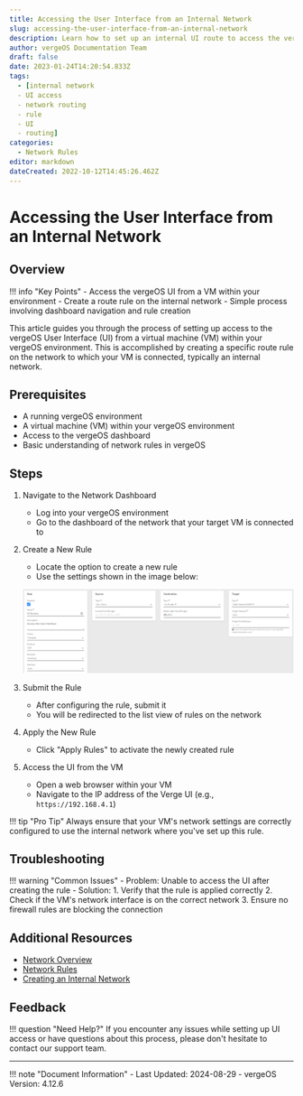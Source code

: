 ```yaml
---
title: Accessing the User Interface from an Internal Network
slug: accessing-the-user-interface-from-an-internal-network
description: Learn how to set up an internal UI route to access the vergeOS User Interface from a virtual machine within your environment.
author: vergeOS Documentation Team
draft: false
date: 2023-01-24T14:20:54.833Z
tags:
  - [internal network
  - UI access
  - network routing
  - rule
  - UI
  - routing]
categories:
  - Network Rules
editor: markdown
dateCreated: 2022-10-12T14:45:26.462Z
---
```


# Accessing the User Interface from an Internal Network

## Overview

!!! info "Key Points"
    - Access the vergeOS UI from a VM within your environment
    - Create a route rule on the internal network
    - Simple process involving dashboard navigation and rule creation

This article guides you through the process of setting up access to the vergeOS User Interface (UI) from a virtual machine (VM) within your vergeOS environment. This is accomplished by creating a specific route rule on the network to which your VM is connected, typically an internal network.

## Prerequisites

- A running vergeOS environment
- A virtual machine (VM) within your vergeOS environment
- Access to the vergeOS dashboard
- Basic understanding of network rules in vergeOS

## Steps

1. Navigate to the Network Dashboard
   - Log into your vergeOS environment
   - Go to the dashboard of the network that your target VM is connected to

2. Create a New Rule
   - Locate the option to create a new rule
   - Use the settings shown in the image below:
   
   ![ui-access-rule.png](/public/ui-access-rule.png)

3. Submit the Rule
   - After configuring the rule, submit it
   - You will be redirected to the list view of rules on the network

4. Apply the New Rule
   - Click "Apply Rules" to activate the newly created rule

5. Access the UI from the VM
   - Open a web browser within your VM
   - Navigate to the IP address of the Verge UI (e.g., `https://192.168.4.1`)

!!! tip "Pro Tip"
    Always ensure that your VM's network settings are correctly configured to use the internal network where you've set up this rule.

## Troubleshooting

!!! warning "Common Issues"
    - Problem: Unable to access the UI after creating the rule
      - Solution:
        1. Verify that the rule is applied correctly
        2. Check if the VM's network interface is on the correct network
        3. Ensure no firewall rules are blocking the connection

## Additional Resources

- [Network Overview](/product-guide/networks/network-overview)
- [Network Rules](/product-guide/networks/network-rules)
- [Creating an Internal Network](/product-guide/networks/internal-networks)

## Feedback

!!! question "Need Help?"
    If you encounter any issues while setting up UI access or have questions about this process, please don't hesitate to contact our support team.

---

!!! note "Document Information"
    - Last Updated: 2024-08-29
    - vergeOS Version: 4.12.6
